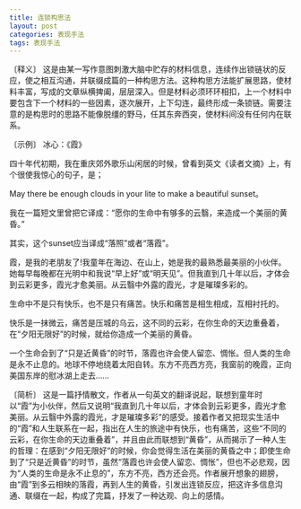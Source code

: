 ```yaml
---
title: 连锁构思法
layout: post
categories: 表现手法
tags: 表现手法
---
```


〔释义〕 这是由某一写作意图刺激大脑中贮存的材料信息，连续作出锁链状的反应，使之相互沟通，并联缀成篇的一种构思方法。这种构思方法能扩展思路，使材料丰富，写成的文章纵横捭阖，层层深入。但是材料必须环环相扣，上一个材料中要包含下一个材料的一些因素，逐次展开，上下勾连，最终形成一条锁链。需要注意的是构思时的思路不能像脱缰的野马，任其东奔西突，使材料间没有任何内在联系。

〔示例〕 冰心：《霞》

四十年代初期，我在重庆郊外歌乐山闲居的时候，曾看到英文《读者文摘》上，有个很使我惊心的句子，是；

May there be enough clouds in your lite to make a beautiful sunset。

我在一篇短文里曾把它译成：“愿你的生命中有够多的云翳，来造成一个美丽的黄昏。”

其实，这个sunset应当译成“落照”或者“落霞”。

霞，是我的老朋友了!我童年在海边、在山上，她是我的最熟悉最美丽的小伙伴。她每早每晚都在光明中和我说“早上好”或“明天见”。但我直到几十年以后，才体会到云彩更多，霞光才愈美丽。从云翳中外露的霞光，才是璀璨多彩的。

生命中不是只有快乐，也不是只有痛苦。快乐和痛苦是相生相成，互相衬托的。

快乐是一抹微云，痛苦是压城的乌云，这不同的云彩，在你生命的天边重叠着，在“夕阳无限好”的时候，就给你造成一个美丽的黄昏。

一个生命会到了“只是近黄昏”的时节，落霞也许会使人留恋、惆怅。但人类的生命是永不止息的。地球不停地绕着太阳自转。东方不亮西方亮，我窗前的晚霞，正向美国东岸的慰冰湖上走去……

〔简析〕 这是一篇抒情散文，作者从一句英文的翻译说起，联想到童年时以“霞”为小伙伴，然后又说明“我直到几十年以后，才体会到云彩更多，霞光才愈美丽。从云翳中外露的霞光，才是璀璨多彩”的感受。接着作者又把现实生活中的“霞”和人生联系在一起，指出在人生的旅途中有快乐，也有痛苦，这些“不同的云彩，在你生命的天边重叠着”，并且由此而联想到“黄昏”，从而揭示了一种人生的哲理：在感到“夕阳无限好”的时候，你会觉得生活在美丽的黄昏之中；即使生命到了“只是近黄昏”的时节，虽然“落霞也许会使人留恋、惆怅”，但也不必悲观，因为“人类的生命是永不止息的”，东方不亮，西方还会亮。作者展开想象的翅膀，由“霞”到多云相映的落霞，再到人生的黄昏，引发出连锁反应，把这许多信息沟通、联缀在一起，构成了完篇，抒发了一种达观、向上的感情。 
